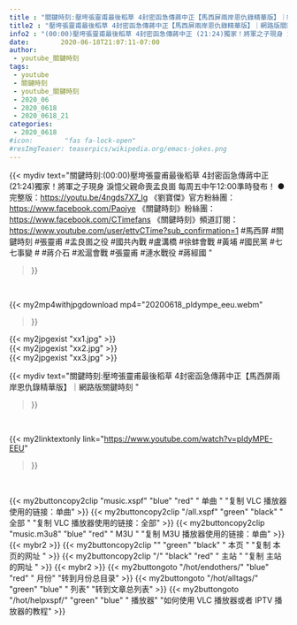 ```yaml
---
title : "關鍵時刻:壓垮張靈甫最後稻草 4封密函急傳蔣中正【馬西屏兩岸恩仇錄精華版】｜網路版關鍵時刻 "
title2 : "壓垮張靈甫最後稻草 4封密函急傳蔣中正【馬西屏兩岸恩仇錄精華版】｜網路版關鍵時刻 "
info2 : "(00:00)壓垮張靈甫最後稻草 4封密函急傳蔣中正 (21:24)獨家！將軍之子現身 淚憶父親命喪孟良崮  每周五中午12:00準時發布！ ●完整版：https://youtu.be/4ngds7X7_Ig  《劉寶傑》官方粉絲團：https://www.facebook.com/Paojye 《關鍵時刻》粉絲團：https://www.facebook.com/CTimefans 《關鍵時刻》頻道訂閱：https://www.youtube.com/user/ettvCTime?sub_confirmation=1  #馬西屏 #關鍵時刻 #張靈甫 #孟良崮之役 #國共內戰 #盧溝橋 #徐蚌會戰 #黃埔 #國民黨 #七七事變 # #蔣介石 #淞滬會戰 #張靈甫 #漣水戰役 #蔣經國 "
date:        2020-06-18T21:07:11-07:00
author:
 - youtube_關鍵時刻
tags:
 - youtube
 - 關鍵時刻
 - youtube_關鍵時刻
 - 2020_06
 - 2020_0618
 - 2020_0618_21
categories:
 - 2020_0618
#icon:        "fas fa-lock-open"
#resImgTeaser: teaserpics/wikipedia.org/emacs-jokes.png
---
```


{{< mydiv text="關鍵時刻:(00:00)壓垮張靈甫最後稻草 4封密函急傳蔣中正 (21:24)獨家！將軍之子現身 淚憶父親命喪孟良崮  每周五中午12:00準時發布！ ●完整版：https://youtu.be/4ngds7X7_Ig  《劉寶傑》官方粉絲團：https://www.facebook.com/Paojye 《關鍵時刻》粉絲團：https://www.facebook.com/CTimefans 《關鍵時刻》頻道訂閱：https://www.youtube.com/user/ettvCTime?sub_confirmation=1  #馬西屏 #關鍵時刻 #張靈甫 #孟良崮之役 #國共內戰 #盧溝橋 #徐蚌會戰 #黃埔 #國民黨 #七七事變 # #蔣介石 #淞滬會戰 #張靈甫 #漣水戰役 #蔣經國 "
>}}
<br>


{{< my2mp4withjpgdownload mp4="20200618_pldympe_eeu.webm"
>}}

{{< my2jpgexist "xx1.jpg" >}}<br>
{{< my2jpgexist "xx2.jpg" >}}<br>
{{< my2jpgexist "xx3.jpg" >}}<br>



{{< mydiv text="關鍵時刻:壓垮張靈甫最後稻草 4封密函急傳蔣中正【馬西屏兩岸恩仇錄精華版】｜網路版關鍵時刻 "
>}}
<br>

{{< my2linktextonly link="https://www.youtube.com/watch?v=pldyMPE-EEU"
>}}


<br>

{{< my2buttoncopy2clip "music.xspf"        "blue"   "red"    " 单曲 "  "复制 VLC 播放器使用的链接：单曲" >}} {{< my2buttoncopy2clip "/all.xspf"         "green"  "black"  " 全部 "  "复制 VLC 播放器使用的链接：全部" >}} {{< my2buttoncopy2clip "music.m3u8"        "blue"   "red"    " M3U  "    "复制 M3U 播放器使用的链接：单曲" >}} {{< mybr2 >}} {{< my2buttoncopy2clip ""                  "green"  "black"  " 本页 "    "复制 本页的网址 " >}} {{< my2buttoncopy2clip "/"                 "black"  "red"    " 主站 "    "复制 主站的网址 " >}} {{< mybr2 >}} {{< my2buttongoto      "/hot/endothers/"   "blue"   "red"    " 月份"   "转到月份总目录" >}} {{< my2buttongoto      "/hot/alltags/"     "green"  "blue"   " 列表"   "转到文章总列表" >}} {{< my2buttongoto      "/hot/helpxspf/"    "green"  "blue"   " 播放器" "如何使用 VLC 播放器或者 IPTV 播放器的教程" >}} 
